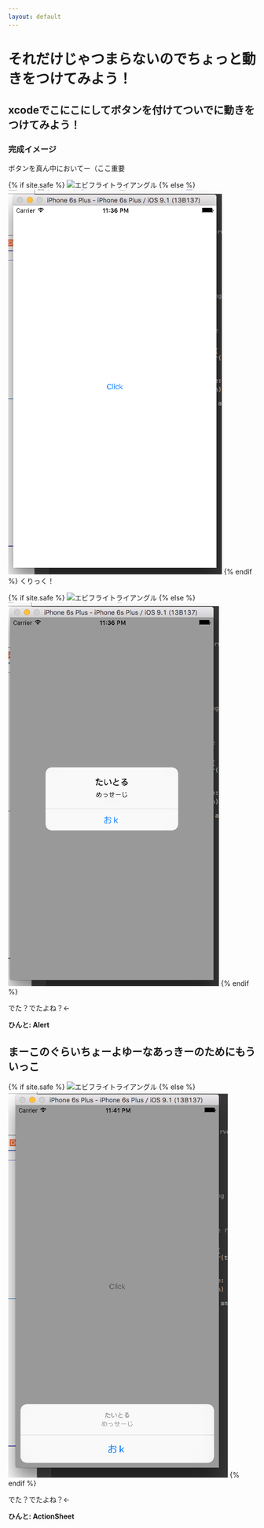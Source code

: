 ```yaml
---
layout: default
---
```

 
# それだけじゃつまらないのでちょっと動きをつけてみよう！
 
## xcodeでこにこにしてボタンを付けてついでに動きをつけてみよう！

### 完成イメージ

ボタンを真ん中においてー（ここ重要

{% if site.safe %}
![エビフライトライアングル](/akky/shots/1-2-1.png "サンプル")
{% else %}
![エビフライトライアングル](/shots/1-2-1.png "サンプル")
{% endif %}
くりっく！

{% if site.safe %}
![エビフライトライアングル](/akky/shots/1-2-2.png "サンプル")
{% else %}
![エビフライトライアングル](/shots/1-2-2.png "サンプル")
{% endif %}

でた？でたよね？←

__ひんと: Alert__

## まーこのぐらいちょーよゆーなあっきーのためにもういっこ

{% if site.safe %}
![エビフライトライアングル](/akky/shots/1-2-3.png "サンプル")
{% else %}
![エビフライトライアングル](/shots/1-2-3.png "サンプル")
{% endif %}

でた？でたよね？←

__ひんと: ActionSheet__

